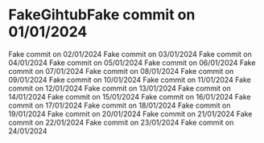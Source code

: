 # FakeGihtubFake commit on 01/01/2024
Fake commit on 02/01/2024
Fake commit on 03/01/2024
Fake commit on 04/01/2024
Fake commit on 05/01/2024
Fake commit on 06/01/2024
Fake commit on 07/01/2024
Fake commit on 08/01/2024
Fake commit on 09/01/2024
Fake commit on 10/01/2024
Fake commit on 11/01/2024
Fake commit on 12/01/2024
Fake commit on 13/01/2024
Fake commit on 14/01/2024
Fake commit on 15/01/2024
Fake commit on 16/01/2024
Fake commit on 17/01/2024
Fake commit on 18/01/2024
Fake commit on 19/01/2024
Fake commit on 20/01/2024
Fake commit on 21/01/2024
Fake commit on 22/01/2024
Fake commit on 23/01/2024
Fake commit on 24/01/2024
